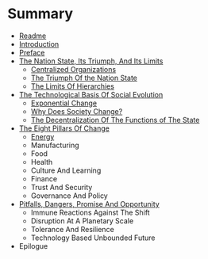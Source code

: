 # Summary

* [Readme](README.md)
* [Introduction](introduction.md)
* [Preface](preface.md)
* [The Nation State, Its Triumph, And Its Limits](the_nation_state,_its_triumph,_and_its_limits.md)
   * [Centralized Organizations](centralized_organizations.md)
   * [The Triumph Of the Nation State](the_triumph_of_the_nation_state.md)
   * [The Limits Of Hierarchies](the_limits_of_hierarchies.md)
* [The Technological Basis Of Social Evolution](the_technological_basis_of_social_evolution.md)
   * [Exponential Change](exponential_change.md)
   * [Why Does Society Change?](why_does_society_change.md)
   * [The Decentralization Of The Functions of The State](the_decentralization_of_the_functions_of_the_state.md)
* [The Eight Pillars Of Change](the_eight_pillars_of_change.md)
   * [Energy](energy.md)
   * Manufacturing
   * Food
   * Health
   * Culture And Learning
   * Finance
   * Trust And Security
   * Governance And Policy
* [Pitfalls, Dangers, Promise And Opportunity](pitfalls,_dangers,_promise_and_opportunity.md)
   * Immune Reactions Against The Shift
   * Disruption At A Planetary Scale
   * Tolerance And Resilience
   * Technology Based Unbounded Future
* Epilogue

